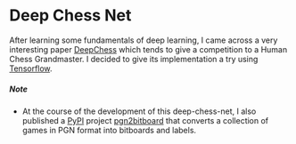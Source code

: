 # Deep Chess Net
After learning some fundamentals of deep learning, I came across a very interesting paper [DeepChess](https://www.cs.tau.ac.il/~wolf/papers/deepchess.pdf) which tends to give a competition to a Human Chess Grandmaster. I decided to give its implementation a try using [Tensorflow](https://www.tensorflow.org).

##### Note
- At the course of the development of this deep-chess-net, I also published a [PyPI](https://pypi.org) project [pgn2bitboard](https://pypi.org/project/pgn2bitboard) that converts a collection of games in PGN format into bitboards and labels.
